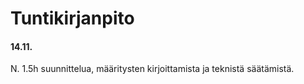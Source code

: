 # Tuntikirjanpito

#### 14.11.
N. 1.5h suunnittelua, määritysten kirjoittamista ja teknistä säätämistä.
